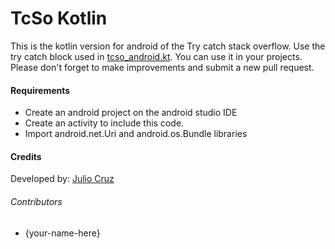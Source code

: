 # TcSo Kotlin
This is the kotlin version for android of the Try catch stack overflow. Use the try catch block used in [tcso_android.kt](tcso_android.kt). You can use it in your projects. Please don't forget to make  improvements and submit a new pull request.

#### Requirements
* Create an android project on the android studio IDE
* Create an activity to include this code.
* Import android.net.Uri and android.os.Bundle libraries

#### Credits
Developed by: [Julio Cruz](https://github.com/juliocruz83/)

###### Contributors
* {your-name-here}
